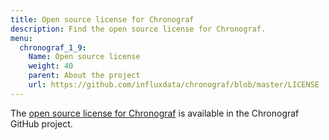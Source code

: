 ```yaml
---
title: Open source license for Chronograf
description: Find the open source license for Chronograf.
menu:
  chronograf_1_9:
    Name: Open source license
    weight: 40
    parent: About the project
    url: https://github.com/influxdata/chronograf/blob/master/LICENSE
---
```


The [open source license for Chronograf](https://github.com/influxdata/chronograf/blob/master/LICENSE) is available in the Chronograf GitHub project.
